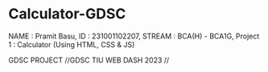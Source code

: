 # Calculator-GDSC
NAME : Pramit Basu,
ID : 231001102207,
STREAM : BCA(H) - BCA1G,
Project 1 : Calculator (Using HTML, CSS & JS)

GDSC PROJECT
//GDSC TIU WEB DASH 2023 //
